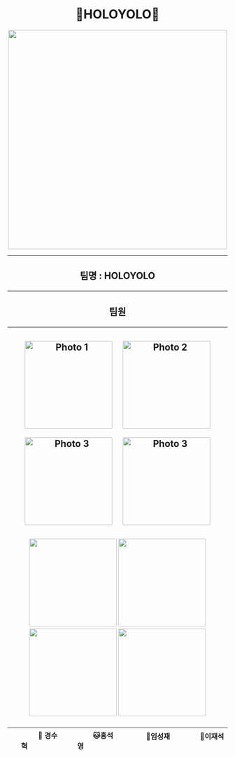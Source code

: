 <h1 align="center">🌈HOLOYOLO🌈</h1>
<div align="center">
  <img src="https://github.com/user-attachments/assets/55115333-addf-42ce-ba9f-5a19095f2f5d" width="500" height="500"/>
</div>
<hr>
<h2 align="center"> 팀명 : HOLOYOLO
<hr>
<h2 align="center"> 팀원
<hr>

<div align="center">
  <img src="https://github.com/user-attachments/assets/9c254a41-64b5-4125-8bd0-c34d06287923" alt="Photo 1" width="200" style="margin: 10px;"/>
  <img src="https://github.com/user-attachments/assets/bad9424f-f8d9-4131-a7cb-20e311ddad87" alt="Photo 2" width="200" style="margin: 10px;"/>
  <img src="https://github.com/user-attachments/assets/b1bcdd1b-b3c4-40f3-baf5-a97377d7001e" alt="Photo 3" width="200" style="margin: 10px;"/>
<img src="https://github.com/user-attachments/assets/9f028c40-e486-4040-b3fd-34501cf11137" alt="Photo 3" width="200" style="margin: 10px;"/>
</div>



 
<p align="center">
	<img src="https://github.com/user-attachments/assets/9c254a41-64b5-4125-8bd0-c34d06287923" width="200" height="200"/>
	<img src="https://github.com/user-attachments/assets/bad9424f-f8d9-4131-a7cb-20e311ddad87" width="200" height="200"/>
	<img src="https://github.com/user-attachments/assets/b1bcdd1b-b3c4-40f3-baf5-a97377d7001e" width="200" height="200"/>
	<img src="https://github.com/user-attachments/assets/9f028c40-e486-4040-b3fd-34501cf11137" width="200" height="200"/>
</p>
<div align="center">
	
|   &nbsp;&nbsp; &nbsp; &nbsp; &nbsp;  &nbsp;  &nbsp; 🐶 경수혁  &nbsp;&nbsp; &nbsp;&nbsp; &nbsp;  &nbsp;  &nbsp;    |      &nbsp;&nbsp; &nbsp;&nbsp; &nbsp;  &nbsp;  &nbsp; 🐱홍석영  &nbsp;&nbsp; &nbsp;&nbsp; &nbsp;  &nbsp;  &nbsp;    |      &nbsp;&nbsp; &nbsp;&nbsp; &nbsp;  &nbsp;  &nbsp; 🐹임성재  &nbsp;&nbsp; &nbsp;&nbsp; &nbsp;  &nbsp;  &nbsp;    |     &nbsp;&nbsp; &nbsp;&nbsp; &nbsp;  &nbsp;  &nbsp; 🐰이재석  &nbsp;&nbsp; &nbsp;&nbsp; &nbsp;  &nbsp;  &nbsp;   | 
|------------------------------------------|--------------------------------------|------------------------------------------|-----------------------------------|
 
</div>
